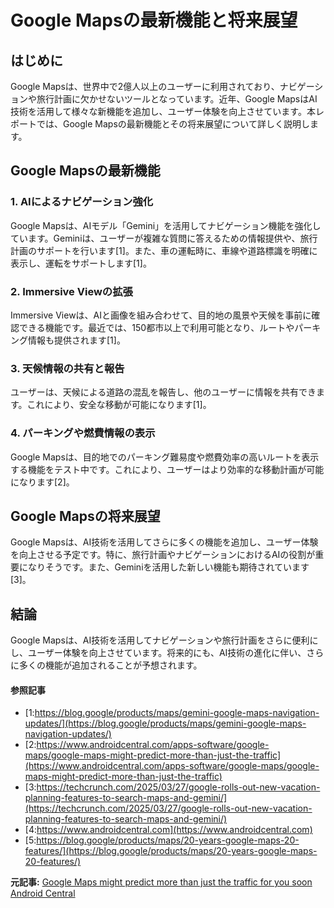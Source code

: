 # Google Mapsの最新機能と将来展望

## はじめに

Google Mapsは、世界中で2億人以上のユーザーに利用されており、ナビゲーションや旅行計画に欠かせないツールとなっています。近年、Google MapsはAI技術を活用して様々な新機能を追加し、ユーザー体験を向上させています。本レポートでは、Google Mapsの最新機能とその将来展望について詳しく説明します。

## Google Mapsの最新機能

### 1. **AIによるナビゲーション強化**

Google Mapsは、AIモデル「Gemini」を活用してナビゲーション機能を強化しています。Geminiは、ユーザーが複雑な質問に答えるための情報提供や、旅行計画のサポートを行います[1]。また、車の運転時に、車線や道路標識を明確に表示し、運転をサポートします[1]。

### 2. **Immersive Viewの拡張**

Immersive Viewは、AIと画像を組み合わせて、目的地の風景や天候を事前に確認できる機能です。最近では、150都市以上で利用可能となり、ルートやパーキング情報も提供されます[1]。

### 3. **天候情報の共有と報告**

ユーザーは、天候による道路の混乱を報告し、他のユーザーに情報を共有できます。これにより、安全な移動が可能になります[1]。

### 4. **パーキングや燃費情報の表示**

Google Mapsは、目的地でのパーキング難易度や燃費効率の高いルートを表示する機能をテスト中です。これにより、ユーザーはより効率的な移動計画が可能になります[2]。

## Google Mapsの将来展望

Google Mapsは、AI技術を活用してさらに多くの機能を追加し、ユーザー体験を向上させる予定です。特に、旅行計画やナビゲーションにおけるAIの役割が重要になりそうです。また、Geminiを活用した新しい機能も期待されています[3]。

## 結論

Google Mapsは、AI技術を活用してナビゲーションや旅行計画をさらに便利にし、ユーザー体験を向上させています。将来的にも、AI技術の進化に伴い、さらに多くの機能が追加されることが予想されます。

#### 参照記事
- [1:https://blog.google/products/maps/gemini-google-maps-navigation-updates/](https://blog.google/products/maps/gemini-google-maps-navigation-updates/)
- [2:https://www.androidcentral.com/apps-software/google-maps/google-maps-might-predict-more-than-just-the-traffic](https://www.androidcentral.com/apps-software/google-maps/google-maps-might-predict-more-than-just-the-traffic)
- [3:https://techcrunch.com/2025/03/27/google-rolls-out-new-vacation-planning-features-to-search-maps-and-gemini/](https://techcrunch.com/2025/03/27/google-rolls-out-new-vacation-planning-features-to-search-maps-and-gemini/)
- [4:https://www.androidcentral.com](https://www.androidcentral.com)
- [5:https://blog.google/products/maps/20-years-google-maps-20-features/](https://blog.google/products/maps/20-years-google-maps-20-features/)


**元記事:** [Google Maps might predict more than just the traffic for you soon Android Central](https://www.androidcentral.com/apps-software/google-maps/google-maps-might-predict-more-than-just-the-traffic)